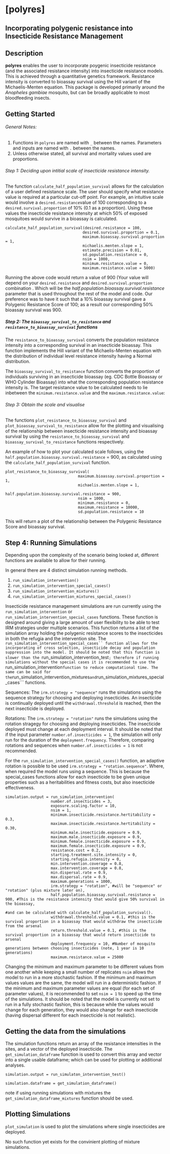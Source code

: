 # [polyres]
## Incorporating polygenic resistance into Insecticide Resistance Management

## Description
**polyres** enables the user to incorporate poygenic insecticide resistance (and the associated resistance intensity) into insecticide resistance models. This is achieved through a quantitative genetics framework. Resistance intensity is converted to bioassay survival  using the Hill variant of the Michaelis-Menten equation. This package is developed primarily around the *Anopheles gambiae* mosquito, but can be broadly applicable to most bloodfeeding insects. 

## Getting Started

###### General Notes:
1. Functions in ```polyres``` are named with ```_``` between the names. Parameters and inputs are named with ```.``` between the names.
2. Unless otherwise stated, all survival and mortality values used are proportions.

###### Step 1: Deciding upon intitial scale of insecticide resistance intensity. 
The function ```calculate_half_population_survival``` allows for the calculation of a user defined resistance scale. 
The user should specify what resistance value is required at a particular cut-off point. For example, an intuitive scale would involve a ```desired.resistance```value of 100 corresponding to a ```desired.survival.proportion``` of 10% (0.1 as a proportion). Using these values the insecticide resistance intensity at which 50% of exposed mosquitoes would survive in a bioassay is calculated. 

```
calculate_half_population_survival(desired.resistance = 100,
                                  desired.survival.proportion = 0.1,
                                  maximum.bioassay.survival.proportion = 1,
                                  michaelis.menten.slope = 1, 
                                  estimate.precision = 0.01, 
                                  sd.population.resistance = 0,
                                  nsim = 1000,
                                  minimum.resistance.value = 0, 
                                  maximum.resistance.value = 5000)
```
Running the above code would return a value of 900 (Your value will depend on your ```desired.resistance``` and ```desired.survival.proportion``` combination . Which will be the *half.population.bioassay.survival.resistance* parameter that is used throughout the rest of the model and code. Our preference was to have it such that a 10% bioassay survival gave a Polygenic Resistance Score of 100; as a result our corresponding 50% bioassay survival was 900.

##### Step 2: The ```bioassay_survival_to_resistance``` and ```resistance_to_bioassay_survival``` functions

The ```resistance_to_bioassay_survival``` converts the population resistance intensity into a corresponding survival in an insecticide bioassay. This function implements the Hill variant of the Michaelis-Menten equation with the distribution of individual level resistance intensity having a Normal distribution.

The ```bioassay_survival_to_resistance``` function converts the proportion of individuals surviving in an insecticide bioassay (eg. CDC Bottle Bioassay or WHO Cylinder Bioassay) into what the corresponding population resistance intensity is. The target resistance value to be calculated needs to lie inbetween the ```minimum.resistance.value``` and the ```maximum.resistance.value```:

                     

###### Step 3: Obtain the scale and visualise
The functions ```plot_resistance_to_bioassay_survival``` and ```plot_bioassay_survival_to_resistance``` allow for the plotting and visualising of the relationship between insecticide resistance intensity and bioassay survival by using the ```resistance_to_bioassay_survival``` and ```bioassay_survival_to_resistance``` functions respectively.

An example of how to plot your calculated scale follows, using the ```half.population.bioassay.survival.resistance``` = 900, as calculated using the ```calculate_half_population_survival``` function. 

```
plot_resistance_to_bioassay_survival(
                                maximum.bioassay.survival.proportion = 1, 
                                michaelis.menten.slope = 1, 
                                half.population.bioassay.survival.resistance = 900, 
                                nsim = 1000, 
                                minimum.resistance = 0, 
                                maximum.resistance = 10000, 
                                sd.population.resistance = 10
```

This will return a plot of the relationship between the Polygenic Resistance Score and bioassay survival.


## Step 4: Running Simulations

Depending upon the complexity of the scenario being looked at, different functions are available to allow for their running. 

In general there are 4 distinct simulation running methods.
1. ```run_simulation_intervention()```
2. ```run_simulation_intervention_special_cases()```
3. ```run_simulation_intervention_mixtures()```
4. ```run_simulation_intervention_mixtures_special_cases()```

Insecticide resistance management simulations are run currently using the ```run_simulation_intervention``` or ```run_simulation_intervention_special_cases``` functions. These function is designed around giving a large amount of user flexibility to be able to test IRM strategies under multiple scenarios. This function returns a list of the simulation array holding the polygenic resistance scores to the insecticides in both the refugia and the intervention site. The ```run_simulation_intervention_special_cases`` function allows for the incorporating of cross selection, insecticide decay and population suppression into the model. It should be noted that this function is slower than the ```run_simulation_intervention_test```; therefore if running simulations without the special cases it is recommended to use the ```run_simulation_intervention``` function to reduce computational time. The same can be said for the ```run_simulation_intervention_mixtures``` and ```run_simulation_mixtures_special_cases``` functions.

Sequences: The ```irm.strategy = "sequence"``` runs the simulations using the sequence strategy for choosing and deploying insecticides. An insecticide is continually deployed until the ```withdrawal.threshold``` is reached, then the next insecticide is deployed. 

Rotations: The ```irm.strategy = "rotation"``` runs the simulations using the rotation stragegy for choosing and deploying insecticides. The insecticide deployed must change at each deployment interval. It should be noted that if the input parameter ```number.of.insecticides = 1```, the simulation will only run for the duration of the ```deployment.frequency```. Therefore, comparing rotations and sequences when ```number.of.insecticides = 1``` is not recommended. 

For the ```run_simulation_intervention_special_cases()``` function, an adaptive rotation is possible to be used ```irm.strategy = "rotation.sequence"```. Where, when required the model runs using a sequence. This is because the special_cases functions allow for each insecticide to be given unique properties such as a heritabilities and fitness costs, but also insecticide effectiveness. 

```
simulation.output = run_simulation_intervention(
                    number.of.insecticides = 3,
                    exposure.scaling.factor = 10,
                    nsim = 1,
                    minimum.insecticide.resistance.hertitability = 0.3,
                    maximum.insecticide.resistance.hertitability = 0.30,
                    minimum.male.insecticide.exposure = 0.9,
                    maximum.male.insecticide.exposure = 0.9,
                    minimum.female.insecticide.exposure = 0.9,
                    maximum.female.insecticide.exposure = 0.9,
                    resistance.cost = 0.2,
                    starting.treatment.site.intensity = 0,
                    starting.refugia.intensity = 0,
                    min.intervention.coverage = 0.8,
                    max.intervention.coverage = 0.8,
                    min.dispersal.rate = 0.9,
                    max.dispersal.rate = 0.9,
                    maximum.generations = 1000,
                    irm.strategy = "rotation", #will be "sequence" or "rotation" (plus mixture later on),
                    half.population.bioassay.survival.resistance = 900, #This is the resistance intensity that would give 50% survival in the bioassay,
                                                                         #and can be calculated with calculate_half_population_survival().
                    withdrawal.threshold.value = 0.1, #this is the survival proportion in a bioassay that would withdraw the insecticide from the arsenal
                    return.threshold.value = 0.1, #this is the survival proportion in a bioassay that would return insecticide to arsenal
                    deployment.frequency = 10, #Number of mosquito generations between choosing insecticides (note, 1 year is 10 generations)
                    maximum.resistance.value = 25000 
```

Changing the minimum and maximum parameter to be different values from one another while keeping a small number of replicates ```nsim``` allows the model to run in a more stochastic fashion. If the minimum and maximum values values are the same, the model will run in a deterministic fashion. If the minimum and maximum parameter values are equal (for each set of parameter values), it is recommended to set ```nsim = 1``` to speed up the time of the simulations. It should be noted that the model is currently not set to run in a fully stochastic fashion, this is because while the values would change for each generation, they would also change for each insecticide (having dispersal different for each insecticide is not realistic). 

## Getting the data from the simulations

The simulation functions return an array of the resistance intensities in the sites, and a vector of the deployed insecticide. The ```get_simulation_dataframe``` function is used to convert this array and vector into a single usable dataframe; which can be used for plotting or additional analyses. 

```
simulation.output = run_simulaton_intervention_test()

simulation.dataframe = get_simulation_dataframe()
```
note if using running simulations with mixtures the ```get_simulation_dataframe_mixtures``` function should be used. 

## Plotting Simulations

```plot_simulation``` is used to plot the simulations where single insecticides are deployed. 

No such function yet exists for the convinient plotting of mixture simulations. 











